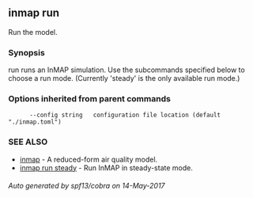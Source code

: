 ## inmap run

Run the model.

### Synopsis


run runs an InMAP simulation. Use the subcommands specified below to  choose a run mode. (Currently 'steady' is the only available run mode.)

### Options inherited from parent commands

```
      --config string   configuration file location (default "./inmap.toml")
```

### SEE ALSO
* [inmap](inmap.md)	 - A reduced-form air quality model.
* [inmap run steady](inmap_run_steady.md)	 - Run InMAP in steady-state mode.

###### Auto generated by spf13/cobra on 14-May-2017
